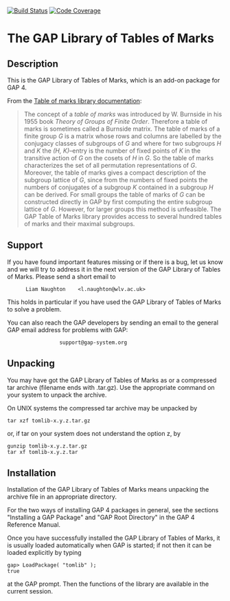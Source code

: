 [![Build Status](https://github.com/gap-packages/tomlib/workflows/CI/badge.svg?branch=master)](https://github.com/gap-packages/tomlib/actions?query=workflow%3ACI+branch%3Amaster)
[![Code Coverage](https://codecov.io/github/gap-packages/tomlib/coverage.svg?branch=master&token=)](https://codecov.io/gh/gap-packages/tomlib)

The GAP Library of Tables of Marks
==================================

Description
-----------

This is the GAP Library of Tables of Marks,
which is an add-on package for GAP 4.

From the [Table of marks library documentation](https://gap-packages.github.io/tomlib/doc/chap0.html):

> The concept of a *table of marks* was introduced by W. Burnside in his 1955
> book *Theory of Groups of Finite Order*. Therefore a table of marks is
> sometimes called a Burnside matrix. The table of marks of a finite group *G*
> is a matrix whose rows and columns are labelled by the conjugacy classes of
> subgroups of *G* and where for two subgroups *H* and *K* the *(H, K)*–entry
> is the number of fixed points of *K* in the transitive action of *G* on the
> cosets of *H* in *G*. So the table of marks characterizes the set of all
> permutation representations of *G*. Moreover, the table of marks gives a
> compact description of the subgroup lattice of *G*, since from the numbers
> of fixed points the numbers of conjugates of a subgroup *K* contained in a
> subgroup *H* can be derived. For small groups the table of marks of *G* can
> be constructed directly in GAP by first computing the entire subgroup lattice
> of *G*. However, for larger groups this method is unfeasible. The GAP Table
> of Marks library provides access to several hundred tables of marks and their
> maximal subgroups.

Support
-------

If you have found important features missing or if there is a bug,
let us know and we will try to address it in the next version of the
GAP Library of Tables of Marks.
Please send a short email to

          Liam Naughton    <l.naughton@wlv.ac.uk>

This holds in particular if you have used the GAP Library of Tables of Marks
to solve a problem.

You can also reach the GAP developers by sending an email to the general
GAP email address for problems with GAP:

                     support@gap-system.org

Unpacking
---------

You may have got the GAP Library of Tables of Marks as or a compressed tar
archive (filename ends with .tar.gz). Use the appropriate command on your
system to unpack the archive.

On UNIX systems the compressed tar archive may be unpacked by

    tar xzf tomlib-x.y.z.tar.gz

or, if tar on your system does not understand the option z, by

    gunzip tomlib-x.y.z.tar.gz
    tar xf tomlib-x.y.z.tar


Installation
------------

Installation of the GAP Library of Tables of Marks means unpacking the
archive file in an appropriate directory.

For the two ways of installing GAP 4 packages in general,
see the sections "Installing a GAP Package" and
"GAP Root Directory" in the GAP 4 Reference Manual.

Once you have successfully installed the GAP Library of Tables of Marks,
it is usually loaded automatically when GAP is started;
if not then it can be loaded explicitly by typing

    gap> LoadPackage( "tomlib" );
    true

at the GAP prompt.
Then the functions of the library are available in the current session.
